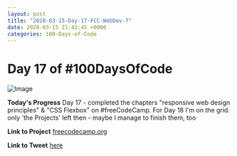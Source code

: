 ```yaml
---
layout: post
title: "2020-03-15-Day-17-FCC-WebDev-7"
date: 2020-03-15 21:42:45 +0000
categories: 100-Days-of-Code
---
```


# Day 17 of #100DaysOfCode
![Image](https://cdn.freecodecamp.org/platform/universal/fcc-twitter-1120X600-social-green.png)
<br/>

**Today's Progress**
Day 17 - completed the chapters "responsive web design principles" & "CSS Flexbox" on #freeCodeCamp. For Day 18 I'm on the grid. only 'the Projects' left then - maybe I manage to finish them, too
<br/>

**Link to Project**
[freecodecamp.org](https://freecodecamp.org)
<br/>

**Link to Tweet**
[here](https://twitter.com/prototowb/status/1239081703337005056)

